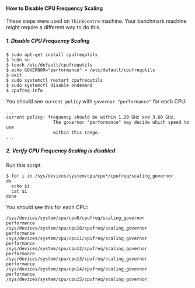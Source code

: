 #### How to Disable CPU Frequency Scaling

These steps were used on `ThinkCentre` machine. Your benchmark machine might require a different way to do this.

##### 1. Disable CPU Frequency Scaling
```shell script
$ sudo apt-get install cpufrequtils
$ sudo su
$ touch /etc/default/cpufrequtils
$ echo GOVERNOR="performance" > /etc/default/cpufrequtils
$ exit
$ sudo systemctl restart cpufrequtils
$ sudo systemctl disable ondemand
$ cpufreq-info
```

You should see `current policy` with `governor "performance"` for each CPU:
```shell script
...
current policy: frequency should be within 1.20 GHz and 3.60 GHz.
                  The governor "performance" may decide which speed to use
                  within this range.
...
```

##### 2. Verify CPU Frequency Scaling is disabled
Run this script
```shell script
$ for i in /sys/devices/system/cpu/cpu*/cpufreq/scaling_governor
do
  echo $i
  cat $i
done
 ```

You should see this for each CPU:
```shell script
/sys/devices/system/cpu/cpu0/cpufreq/scaling_governor
performance
/sys/devices/system/cpu/cpu10/cpufreq/scaling_governor
performance
/sys/devices/system/cpu/cpu11/cpufreq/scaling_governor
performance
/sys/devices/system/cpu/cpu12/cpufreq/scaling_governor
performance
/sys/devices/system/cpu/cpu13/cpufreq/scaling_governor
performance
/sys/devices/system/cpu/cpu14/cpufreq/scaling_governor
performance
/sys/devices/system/cpu/cpu15/cpufreq/scaling_governor
```
